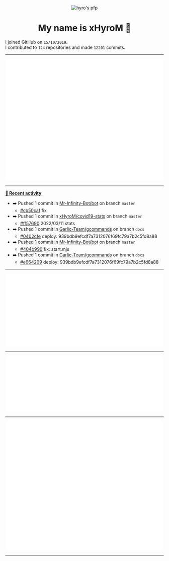 <p align="center">
    <img src="https://avatars.githubusercontent.com/u/56601352" width="192" alt="hyro's pfp" />
    <h1 align="center">My name is xHyroM 👋</h1>
</p>

I joined GitHub on `15/10/2019`.  
I contributed to `124` repositories and made `12201` commits.  

___

<img src="https://github.com/xHyroM/xHyroM/blob/master/.cache/base.svg">

___

**[📰 Recent activity](https://github.com/xHyroM)**
* ➡️ Pushed 1 commit in [Mr-Infinity-Bot/bot](https://github.com/Mr-Infinity-Bot/bot) on branch `master`
  * [#cb50caf](https://github.com/Mr-Infinity-Bot/bot/commit/cb50caf) fix
* ➡️ Pushed 1 commit in [xHyroM/covid19-stats](https://github.com/xHyroM/covid19-stats) on branch `master`
  * [#ff57690](https://github.com/xHyroM/covid19-stats/commit/ff57690) 2022/03/11 stats
* ➡️ Pushed 1 commit in [Garlic-Team/gcommands](https://github.com/Garlic-Team/gcommands) on branch `docs`
  * [#0402cfe](https://github.com/Garlic-Team/gcommands/commit/0402cfe) deploy: 939bdb9efcdf7a7312076f69fc79a7b2c5fd8a88
* ➡️ Pushed 1 commit in [Mr-Infinity-Bot/bot](https://github.com/Mr-Infinity-Bot/bot) on branch `master`
  * [#404b990](https://github.com/Mr-Infinity-Bot/bot/commit/404b990) fix: start.mjs
* ➡️ Pushed 1 commit in [Garlic-Team/gcommands](https://github.com/Garlic-Team/gcommands) on branch `docs`
  * [#e664209](https://github.com/Garlic-Team/gcommands/commit/e664209) deploy: 939bdb9efcdf7a7312076f69fc79a7b2c5fd8a88


___

<img src="https://github.com/xHyroM/xHyroM/blob/master/.cache/isocalendar.svg">

___

<img src="https://github.com/xHyroM/xHyroM/blob/master/.cache/languages.svg">

___

<img src="https://github.com/xHyroM/xHyroM/blob/master/.cache/achievements.svg">

___